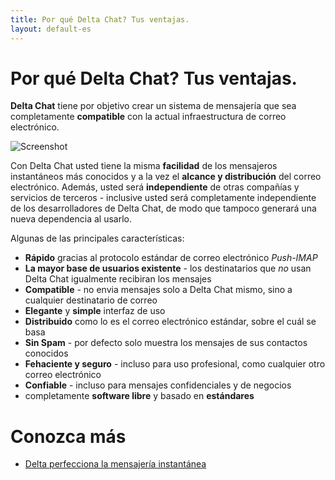 ```yaml
---
title: Por qué Delta Chat? Tus ventajas.
layout: default-es
---
```


# Por qué Delta Chat? Tus ventajas.

**Delta Chat** tiene por objetivo crear un sistema de mensajería que sea
completamente **compatible** con la actual infraestructura de correo electrónico.

![Screenshot](../assets/features/start-img4.png)

Con Delta Chat usted tiene la misma **facilidad** de los mensajeros instantáneos más conocidos y a la vez
el **alcance y distribución** del correo electrónico. Además, usted será **independiente** de otras compañías y servicios de terceros - inclusive usted será completamente independiente de los desarrolladores de Delta Chat, de modo que tampoco generará una nueva dependencia al usarlo.

Algunas de las principales características:

- **Rápido** gracias al protocolo estándar de correo electrónico _Push-IMAP_
- **La mayor base de usuarios existente** - los destinatarios que _no_ usan Delta Chat igualmente recibiran los mensajes
- **Compatible** - no envia mensajes solo a Delta Chat mismo, sino a cualquier destinatario de correo
- **Elegante** y **simple** interfaz de uso
- **Distribuido** como lo es el correo electrónico estándar, sobre el cuál se basa
- **Sin Spam** - por defecto solo muestra los mensajes de sus contactos conocidos
- **Fehaciente y seguro** - incluso para uso profesional, como cualquier otro correo electrónico
- **Confiable** - incluso para mensajes confidenciales y de negocios
- completamente **software libre** y basado en **estándares**

# Conozca más

- [Delta perfecciona la mensajería instantánea](../en/delta-makes-chatting-better)
